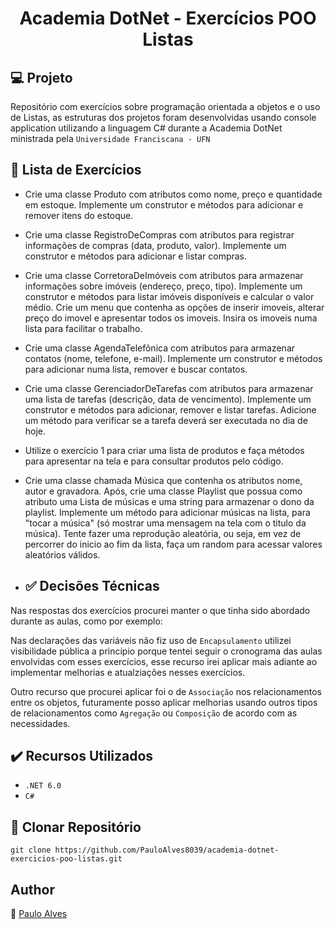 <h1 align="center">Academia DotNet - Exercícios POO Listas</h1>

## :computer: Projeto

Repositório com exercícios sobre programação orientada a objetos e o uso de Listas, as estruturas dos projetos foram desenvolvidas usando console application utilizando a linguagem C# durante a Academia DotNet ministrada pela `Universidade Franciscana - UFN` 

## :page_facing_up: Lista de Exercícios

- Crie uma classe Produto com atributos como nome, preço e quantidade em estoque. Implemente um construtor e métodos para adicionar e remover itens do estoque.

- Crie uma classe RegistroDeCompras com atributos para registrar informações de compras (data, produto, valor). Implemente um construtor e métodos para adicionar e listar compras.
  
- Crie uma classe CorretoraDeImóveis com atributos para armazenar informações sobre imóveis (endereço, preço, tipo). Implemente um construtor e métodos para listar imóveis disponíveis e calcular o valor médio. Crie um menu que contenha as opções de inserir imoveis, alterar preço do imovel e apresentar todos os imoveis. Insira os imoveis numa lista para facilitar o trabalho.
  
- Crie uma classe AgendaTelefônica com atributos para armazenar contatos (nome, telefone, e-mail). Implemente um construtor e métodos para adicionar numa lista, remover e buscar contatos.
  
- Crie uma classe GerenciadorDeTarefas com atributos para armazenar uma lista de tarefas (descrição, data de vencimento). Implemente um construtor e métodos para adicionar, remover e listar tarefas. Adicione um método para verificar se a tarefa deverá ser executada no dia de hoje.
  
- Utilize o exercício 1 para criar uma lista de produtos e faça métodos para apresentar na tela e para consultar produtos pelo código.
  
- Crie uma classe chamada Música que contenha os atributos nome, autor e gravadora. Após, crie uma classe Playlist que possua como atributo uma Lista de músicas e uma string para armazenar o dono da playlist. Implemente um método para adicionar músicas na lista, para "tocar a música" (só mostrar uma mensagem na tela com o titulo da música). Tente fazer uma reprodução aleatória, ou seja, em vez de percorrer do inicio ao fim da lista, faça um random para acessar valores aleatórios válidos.

- ## :white_check_mark: Decisões Técnicas

Nas respostas dos exercícios procurei manter o que tinha sido abordado durante as aulas, como por exemplo:

Nas declarações das variáveis não fiz uso de `Encapsulamento` utilizei visibilidade pública a princípio porque tentei seguir o cronograma das aulas envolvidas com esses exercícios, esse recurso irei aplicar mais adiante ao implementar melhorias e atualziações nesses exercícios.

Outro recurso que procurei aplicar foi o de `Associação` nos relacionamentos entre os objetos, futuramente posso aplicar melhorias usando outros tipos de relacionamentos como `Agregação` ou `Composição` de acordo com as necessidades.

## ✔️ Recursos Utilizados

- ``.NET 6.0``
- ``C#``

## :floppy_disk: Clonar Repositório

```git clone https://github.com/PauloAlves8039/academia-dotnet-exercicios-poo-listas.git```

## Author
:boy: [Paulo Alves](https://github.com/PauloAlves8039)

